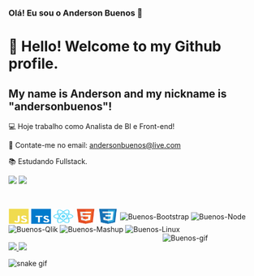 ### Olá! Eu sou o Anderson Buenos 👋

# 👋 Hello! Welcome to my Github profile.
## My name is Anderson and my nickname is "andersonbuenos"!

 

:computer: Hoje trabalho como Analista de BI e Front-end!

📧 Contate-me no email: andersonbuenos@live.com

:books: Estudando Fullstack.          
        
<div>
  <img height="180em" src="https://github-readme-stats.vercel.app/api?username=andersonbuenos&show_icons=true&theme=radical" />
  <img height="180em" src="https://github-readme-stats.vercel.app/api/top-langs/?username=andersonbuenos&layout-compact&langs_count=16&hide_progress=true&theme=radical" />
</div>

##

<div style="display: inline_block"><br>
  <img align="center" alt="Rafa-Js" height="30" width="40" src="https://raw.githubusercontent.com/devicons/devicon/master/icons/javascript/javascript-plain.svg">
  <img align="center" alt="Rafa-Ts" height="30" width="40" src="https://raw.githubusercontent.com/devicons/devicon/master/icons/typescript/typescript-plain.svg">
  <img align="center" alt="Rafa-React" height="30" width="40" src="https://raw.githubusercontent.com/devicons/devicon/master/icons/react/react-original.svg">
  <img align="center" alt="Rafa-HTML" height="30" width="40" src="https://raw.githubusercontent.com/devicons/devicon/master/icons/html5/html5-original.svg">
  <img align="center" alt="Rafa-CSS" height="30" width="40" src="https://raw.githubusercontent.com/devicons/devicon/master/icons/css3/css3-original.svg">
  <img align="center" alt="Buenos-Bootstrap" height="30" width="40" src="https://icongr.am/devicon/bootstrap-plain-wordmark.svg?size=128&color=currentColor">
  <img align="center" alt="Buenos-Node" height="30" width="40" src="https://icongr.am/devicon/nodejs-original.svg?size=128&color=currentColor">
  <img align="center" alt="Buenos-Qlik" height="30" width="40" src="https://img.shields.io/badge/-Qlik-F0A527?logo=qlik&logoColor=white&style=flat)](https://www.qlik.com/">
  <img align="center" alt="Buenos-Mashup" height="30" width="40" src="https://img.shields.io/badge/-Mashup-FF6B00?style=flat)](https://en.wikipedia.org/wiki/Mashup_(web_application_hybrid))">
  <img align="center" alt="Buenos-Linux" height="30" width="40" src="https://icongr.am/devicon/linux-original.svg?size=128&color=currentColor">
  <img align="right" alt="Buenos-gif" height="180" width="200" src="https://media.tenor.com/D5qeJR2EYXkAAAAd/yusuke.gif">
</div>
<br>
<div>
  <a href = "mailto:andersonbuenos@live.com"><img src="https://img.shields.io/badge/Microsoft_Outlook-0078D4?style=for-the-badge&logo=microsoft-outlook&logoColor=white" target="_blank">
  </a>
  <a href="https://www.linkedin.com/in/andersonbuenos/" target="_blank"><img src="https://img.shields.io/badge/LinkedIn-0077B5?style=for-the-badge&logo=linkedin&logoColor=white" target="_blank"></a>   
</div>

![snake gif](https://github.com/andersonbuenos/andersonbuenos/blob/output/github-contribution-grid-snake.svg)





